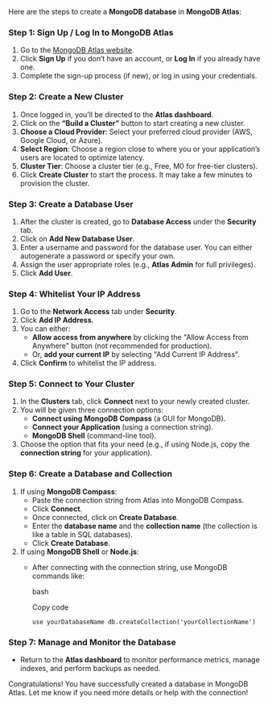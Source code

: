 Here are the steps to create a **MongoDB database** in **MongoDB Atlas**:

### **Step 1: Sign Up / Log In to MongoDB Atlas**

1. Go to the [MongoDB Atlas website](https://www.mongodb.com/cloud/atlas).
2. Click **Sign Up** if you don’t have an account, or **Log In** if you already have one.
3. Complete the sign-up process (if new), or log in using your credentials.

### **Step 2: Create a New Cluster**

1. Once logged in, you’ll be directed to the **Atlas dashboard**.
2. Click on the **“Build a Cluster”** button to start creating a new cluster.
3. **Choose a Cloud Provider**: Select your preferred cloud provider (AWS, Google Cloud, or Azure).
4. **Select Region**: Choose a region close to where you or your application’s users are located to optimize latency.
5. **Cluster Tier**: Choose a cluster tier (e.g., Free, M0 for free-tier clusters).
6. Click **Create Cluster** to start the process. It may take a few minutes to provision the cluster.

### **Step 3: Create a Database User**

1. After the cluster is created, go to **Database Access** under the **Security** tab.
2. Click on **Add New Database User**.
3. Enter a username and password for the database user. You can either autogenerate a password or specify your own.
4. Assign the user appropriate roles (e.g., **Atlas Admin** for full privileges).
5. Click **Add User**.

### **Step 4: Whitelist Your IP Address**

1. Go to the **Network Access** tab under **Security**.
2. Click **Add IP Address**.
3. You can either:
    - **Allow access from anywhere** by clicking the "Allow Access from Anywhere" button (not recommended for production).
    - Or, **add your current IP** by selecting "Add Current IP Address".
4. Click **Confirm** to whitelist the IP address.

### **Step 5: Connect to Your Cluster**

1. In the **Clusters** tab, click **Connect** next to your newly created cluster.
2. You will be given three connection options:
    - **Connect using MongoDB Compass** (a GUI for MongoDB).
    - **Connect your Application** (using a connection string).
    - **MongoDB Shell** (command-line tool).
3. Choose the option that fits your need (e.g., if using Node.js, copy the **connection string** for your application).

### **Step 6: Create a Database and Collection**

1. If using **MongoDB Compass**:
    - Paste the connection string from Atlas into MongoDB Compass.
    - Click **Connect**.
    - Once connected, click on **Create Database**.
    - Enter the **database name** and the **collection name** (the collection is like a table in SQL databases).
    - Click **Create Database**.
2. If using **MongoDB Shell** or **Node.js**:
    - After connecting with the connection string, use MongoDB commands like:
        
        bash
        
        Copy code
        
        `use yourDatabaseName db.createCollection('yourCollectionName')`
        

### **Step 7: Manage and Monitor the Database**

- Return to the **Atlas dashboard** to monitor performance metrics, manage indexes, and perform backups as needed.

Congratulations! You have successfully created a database in MongoDB Atlas. Let me know if you need more details or help with the connection!